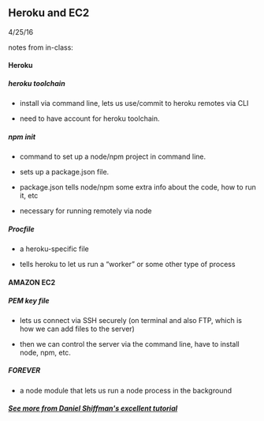 ## Heroku and EC2
4/25/16

notes from in-class:

#### Heroku

##### heroku toolchain

* install via command line, lets us use/commit to heroku remotes via CLI 

* need to have account for heroku toolchain.

##### npm init

* command to set up a node/npm project in command line.

* sets up a package.json file.

* package.json tells node/npm some extra info about the code, how to run it, etc

* necessary for running remotely via node 

##### Procfile

* a heroku-specific file

* tells heroku to let us run a “worker” or some other type of process 

#### AMAZON EC2

##### PEM key file

* lets us connect via SSH securely (on terminal and also FTP, which is how we can add files to the server)

* then we can control the server via the command line, have to install node, npm, etc. 

##### FOREVER

* a node module that lets us run a node process in the background

##### [See more from Daniel Shiffman's excellent tutorial](https://www.youtube.com/watch?v=DwWPunpypNA&index=8&list=PLRqwX-V7Uu6atTSxoRiVnSuOn6JHnq2yV)